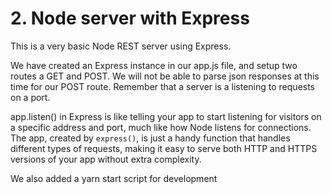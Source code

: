 # **2. Node server with Express**

This is a very basic Node REST server using Express.

We have created an Express instance in our app.js file, and setup two routes a GET and POST.
We will not be able to parse json responses at this time for our POST route.
Remember that a server is a listening to requests on a port.

app.listen() in Express is like telling your app to start listening for visitors on a specific address and port, 
much like how Node listens for connections. The app, created by `express()`, is just a handy function that handles different types of requests, 
making it easy to serve both HTTP and HTTPS versions of your app without extra complexity.


We also added a yarn start script for development